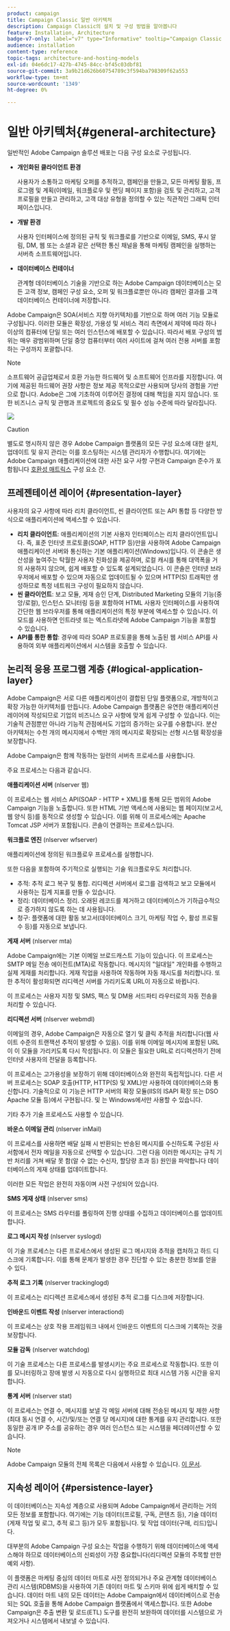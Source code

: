 ```yaml
---
product: campaign
title: Campaign Classic 일반 아키텍처
description: Campaign Classic의 설치 및 구성 방법을 알아봅니다
feature: Installation, Architecture
badge-v7-only: label="v7" type="Informative" tooltip="Campaign Classic v7에만 적용됩니다."
audience: installation
content-type: reference
topic-tags: architecture-and-hosting-models
exl-id: 04e6dc17-427b-4745-84cc-bf45c03dbf81
source-git-commit: 3a9b21d626b60754789c3f594ba798309f62a553
workflow-type: tm+mt
source-wordcount: '1349'
ht-degree: 0%

---
```


# 일반 아키텍처{#general-architecture}



일반적인 Adobe Campaign 솔루션 배포는 다음 구성 요소로 구성됩니다.

* **개인화된 클라이언트 환경**

  사용자가 소통하고 마케팅 오퍼를 추적하고, 캠페인을 만들고, 모든 마케팅 활동, 프로그램 및 계획(이메일, 워크플로우 및 랜딩 페이지 포함)을 검토 및 관리하고, 고객 프로필을 만들고 관리하고, 고객 대상 유형을 정의할 수 있는 직관적인 그래픽 인터페이스입니다.

* **개발 환경**

  사용자 인터페이스에 정의된 규칙 및 워크플로를 기반으로 이메일, SMS, 푸시 알림, DM, 웹 또는 소셜과 같은 선택한 통신 채널을 통해 마케팅 캠페인을 실행하는 서버측 소프트웨어입니다.

* **데이터베이스 컨테이너**

  관계형 데이터베이스 기술을 기반으로 하는 Adobe Campaign 데이터베이스는 모든 고객 정보, 캠페인 구성 요소, 오퍼 및 워크플로뿐만 아니라 캠페인 결과를 고객 데이터베이스 컨테이너에 저장합니다.

Adobe Campaign은 SOA(서비스 지향 아키텍처)를 기반으로 하며 여러 기능 모듈로 구성됩니다. 이러한 모듈은 확장성, 가용성 및 서비스 격리 측면에서 제약에 따라 하나 이상의 컴퓨터에 단일 또는 여러 인스턴스에 배포할 수 있습니다. 따라서 배포 구성의 범위는 매우 광범위하며 단일 중앙 컴퓨터부터 여러 사이트에 걸쳐 여러 전용 서버를 포함하는 구성까지 포괄합니다.

>[!NOTE]
>
>소프트웨어 공급업체로서 호환 가능한 하드웨어 및 소프트웨어 인프라를 지정합니다. 여기에 제공된 하드웨어 권장 사항은 정보 제공 목적으로만 사용되며 당사의 경험을 기반으로 합니다. Adobe은 그에 기초하여 이루어진 결정에 대해 책임을 지지 않습니다. 또한 비즈니스 규칙 및 관행과 프로젝트의 중요도 및 필수 성능 수준에 따라 달라집니다.

![](assets/s_ncs_install_architecture.png)

>[!CAUTION]
>
>별도로 명시하지 않은 경우 Adobe Campaign 플랫폼의 모든 구성 요소에 대한 설치, 업데이트 및 유지 관리는 이를 호스팅하는 시스템 관리자가 수행합니다. 여기에는 Adobe Campaign 애플리케이션에 대한 사전 요구 사항 구현과 Campaign 준수가 포함됩니다 [호환성 매트릭스](../../rn/using/compatibility-matrix.md) 구성 요소 간.

## 프레젠테이션 레이어 {#presentation-layer}

사용자의 요구 사항에 따라 리치 클라이언트, 씬 클라이언트 또는 API 통합 등 다양한 방식으로 애플리케이션에 액세스할 수 있습니다.

* **리치 클라이언트**: 애플리케이션의 기본 사용자 인터페이스는 리치 클라이언트입니다. 즉, 표준 인터넷 프로토콜(SOAP, HTTP 등)만을 사용하여 Adobe Campaign 애플리케이션 서버와 통신하는 기본 애플리케이션(Windows)입니다. 이 콘솔은 생산성을 높여주는 탁월한 사용자 친화성을 제공하며, 로컬 캐시를 통해 대역폭을 거의 사용하지 않으며, 쉽게 배포할 수 있도록 설계되었습니다. 이 콘솔은 인터넷 브라우저에서 배포할 수 있으며 자동으로 업데이트될 수 있으며 HTTP(S) 트래픽만 생성하므로 특정 네트워크 구성이 필요하지 않습니다.
* **씬 클라이언트**: 보고 모듈, 게재 승인 단계, Distributed Marketing 모듈의 기능(중앙/로컬), 인스턴스 모니터링 등을 포함하여 HTML 사용자 인터페이스를 사용하여 간단한 웹 브라우저를 통해 애플리케이션의 특정 부분에 액세스할 수 있습니다. 이 모드를 사용하면 인트라넷 또는 엑스트라넷에 Adobe Campaign 기능을 포함할 수 있습니다.
* **API를 통한 통합**: 경우에 따라 SOAP 프로토콜을 통해 노출된 웹 서비스 API를 사용하여 외부 애플리케이션에서 시스템을 호출할 수 있습니다.

## 논리적 응용 프로그램 계층 {#logical-application-layer}

Adobe Campaign은 서로 다른 애플리케이션이 결합된 단일 플랫폼으로, 개방적이고 확장 가능한 아키텍처를 만듭니다. Adobe Campaign 플랫폼은 유연한 애플리케이션 레이어에 작성되므로 기업의 비즈니스 요구 사항에 맞게 쉽게 구성할 수 있습니다. 이는 기술적 관점뿐만 아니라 기능적 관점에서도 기업의 증가하는 요구를 수용합니다. 분산 아키텍처는 수천 개의 메시지에서 수백만 개의 메시지로 확장되는 선형 시스템 확장성을 보장합니다.

Adobe Campaign은 함께 작동하는 일련의 서버측 프로세스를 사용합니다.

주요 프로세스는 다음과 같습니다.

**애플리케이션 서버** (nlserver 웹)

이 프로세스는 웹 서비스 API(SOAP - HTTP + XML)를 통해 모든 범위의 Adobe Campaign 기능을 노출합니다. 또한 HTML 기반 액세스에 사용되는 웹 페이지(보고서, 웹 양식 등)를 동적으로 생성할 수 있습니다. 이를 위해 이 프로세스에는 Apache Tomcat JSP 서버가 포함됩니다. 콘솔이 연결하는 프로세스입니다.

**워크플로 엔진** (nlserver wfserver)

애플리케이션에 정의된 워크플로우 프로세스를 실행합니다.

또한 다음을 포함하여 주기적으로 실행되는 기술 워크플로우도 처리합니다.

* 추적: 추적 로그 복구 및 통합. 리디렉션 서버에서 로그를 검색하고 보고 모듈에서 사용하는 집계 지표를 만들 수 있습니다.
* 정리: 데이터베이스 정리. 오래된 레코드를 제거하고 데이터베이스가 기하급수적으로 증가하지 않도록 하는 데 사용됩니다.
* 청구: 플랫폼에 대한 활동 보고서(데이터베이스 크기, 마케팅 작업 수, 활성 프로필 수 등)를 자동으로 보냅니다.

**게재 서버** (nlserver mta)

Adobe Campaign에는 기본 이메일 브로드캐스트 기능이 있습니다. 이 프로세스는 SMTP 메일 전송 에이전트(MTA)로 작동합니다. 메시지의 &quot;일대일&quot; 개인화를 수행하고 실제 게재를 처리합니다. 게재 작업을 사용하여 작동하며 자동 재시도를 처리합니다. 또한 추적이 활성화되면 리디렉션 서버를 가리키도록 URL이 자동으로 바뀝니다.

이 프로세스는 사용자 지정 및 SMS, 팩스 및 DM용 서드파티 라우터로의 자동 전송을 처리할 수 있습니다.

**리디렉션 서버** (nlserver webmdl)

이메일의 경우, Adobe Campaign은 자동으로 열기 및 클릭 추적을 처리합니다(웹 사이트 수준의 트랜잭션 추적이 발생할 수 있음). 이를 위해 이메일 메시지에 포함된 URL이 이 모듈을 가리키도록 다시 작성됩니다. 이 모듈은 필요한 URL로 리디렉션하기 전에 인터넷 사용자의 전달을 등록합니다.

이 프로세스는 고가용성을 보장하기 위해 데이터베이스와 완전히 독립적입니다. 다른 서버 프로세스는 SOAP 호출(HTTP, HTTP(S) 및 XML)만 사용하여 데이터베이스와 통신합니다. 기술적으로 이 기능은 HTTP 서버의 확장 모듈(IIS의 ISAPI 확장 또는 DSO Apache 모듈 등)에서 구현됩니다. 및 는 Windows에서만 사용할 수 있습니다.

기타 추가 기술 프로세스도 사용할 수 있습니다.

**바운스 이메일 관리** (nlserver inMail)

이 프로세스를 사용하면 배달 실패 시 반환되는 반송된 메시지를 수신하도록 구성된 사서함에서 전자 메일을 자동으로 선택할 수 있습니다. 그런 다음 이러한 메시지는 규칙 기반 처리를 거쳐 배달 못 함(알 수 없는 수신자, 할당량 초과 등) 원인을 파악합니다 데이터베이스의 게재 상태를 업데이트합니다.

이러한 모든 작업은 완전히 자동이며 사전 구성되어 있습니다.

**SMS 게재 상태** (nlserver sms)

이 프로세스는 SMS 라우터를 폴링하여 진행 상태를 수집하고 데이터베이스를 업데이트합니다.

**로그 메시지 작성** (nlserver syslogd)

이 기술 프로세스는 다른 프로세스에서 생성된 로그 메시지와 추적을 캡처하고 하드 디스크에 기록합니다. 이를 통해 문제가 발생한 경우 진단할 수 있는 충분한 정보를 얻을 수 있다.

**추적 로그 기록** (nlserver trackinglogd)

이 프로세스는 리디렉션 프로세스에서 생성된 추적 로그를 디스크에 저장합니다.

**인바운드 이벤트 작성** (nlserver interactiond)

이 프로세스는 상호 작용 프레임워크 내에서 인바운드 이벤트의 디스크에 기록하는 것을 보장합니다.

**모듈 감독** (nlserver watchdog)

이 기술 프로세스는 다른 프로세스를 발생시키는 주요 프로세스로 작동합니다. 또한 이를 모니터링하고 장애 발생 시 자동으로 다시 실행하므로 최대 시스템 가동 시간을 유지합니다.

**통계 서버** (nlserver stat)

이 프로세스는 연결 수, 메시지를 보낼 각 메일 서버에 대해 전송된 메시지 및 제한 사항(최대 동시 연결 수, 시간/및/또는 연결 당 메시지)에 대한 통계를 유지 관리합니다. 또한 동일한 공개 IP 주소를 공유하는 경우 여러 인스턴스 또는 시스템을 페더레이션할 수 있습니다.

>[!NOTE]
>
>Adobe Campaign 모듈의 전체 목록은 다음에서 사용할 수 있습니다. [이 문서](../../production/using/operating-principle.md).

## 지속성 레이어 {#persistence-layer}

이 데이터베이스는 지속성 계층으로 사용되며 Adobe Campaign에서 관리하는 거의 모든 정보를 포함합니다. 여기에는 기능 데이터(프로필, 구독, 콘텐츠 등), 기술 데이터(게재 작업 및 로그, 추적 로그 등)가 모두 포함됩니다. 및 작업 데이터(구매, 리드)입니다.

대부분의 Adobe Campaign 구성 요소는 작업을 수행하기 위해 데이터베이스에 액세스해야 하므로 데이터베이스의 신뢰성이 가장 중요합니다(리디렉션 모듈의 주목할 만한 예외 사항).

이 플랫폼은 마케팅 중심의 데이터 마트로 사전 정의되거나 주요 관계형 데이터베이스 관리 시스템(RDBMS)을 사용하여 기존 데이터 마트 및 스키마 위에 쉽게 배치할 수 있습니다. 데이터 마트 내의 모든 데이터는 Adobe Campaign에서 데이터베이스로 전송되는 SQL 호출을 통해 Adobe Campaign 플랫폼에서 액세스합니다. 또한 Adobe Campaign은 추출 변환 및 로드(ETL) 도구를 완전히 보완하여 데이터를 시스템으로 가져오거나 시스템에서 내보낼 수 있습니다.
